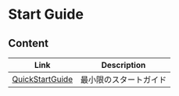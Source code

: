 # Start Guide

## Content

| Link                                    | Description            |
| --------------------------------------- | ---------------------- |
| [QuickStartGuide](quick_start_guide.md) | 最小限のスタートガイド |
